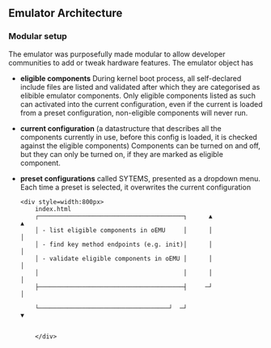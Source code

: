 ## Emulator Architecture
 
### Modular setup

The emulator was purposefully made modular to allow developer communities to add or tweak hardware features.
The emulator object has
- **eligible components**  During kernel boot process, all self-declared include files are listed and validated after which they are categorised as elibible emulator components.  Only eligible components listed as such can activated into the current configuration, even if the current is loaded from a preset configuration, non-eligible components will never run.
- **current configuration** (a datastructure that describes all the components currently in use, before this config is loaded, it is checked against the eligible components)  Components can be turned on and off, but they can only be turned on, if they are marked as eligible component.
- **preset configurations** called SYTEMS, presented as a dropdown menu. Each time a preset is selected, it overwrites the current configuration

      <div style=width:800px>
          index.html
          ┌────────────────────────────────────────┐      ▲                  ▲
          │ - list eligible components in oEMU     │      │                  │
          │ - find key method endpoints (e.g. init)│      │                  │
          │ - validate eligible components in oEMU │      │                  │
          │                                        │      │                  │
          ├────────────────────────────────────────┤     ─┘                  │
        
          └────────────────────────────────────┘  ─┘                         ▼
  

          </div>
